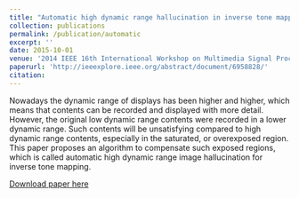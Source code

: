 ```yaml
---
title: "Automatic high dynamic range hallucination in inverse tone mapping"
collection: publications
permalink: /publication/automatic
excerpt: ''
date: 2015-10-01
venue: '2014 IEEE 16th International Workshop on Multimedia Signal Processing (MMSP)'
paperurl: 'http://ieeexplore.ieee.org/abstract/document/6958828/'
citation: 
---
```


Nowadays the dynamic range of displays has been higher and higher, which means that contents can be recorded and displayed with more detail. However, the original low dynamic range contents were recorded in a lower dynamic range. Such contents will be unsatisfying compared to high dynamic range contents, especially in the saturated, or overexposed region. This paper proposes an algorithm to compensate such exposed regions, which is called automatic high dynamic range image hallucination for inverse tone mapping.

[Download paper here](http://ieeexplore.ieee.org/abstract/document/6958828/)

